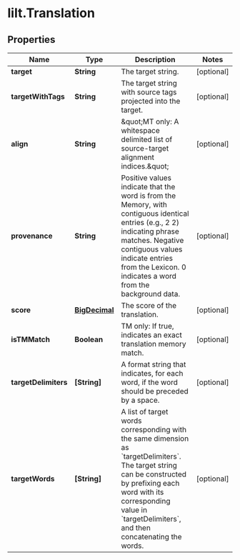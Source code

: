 # lilt.Translation

## Properties
Name | Type | Description | Notes
------------ | ------------- | ------------- | -------------
**target** | **String** | The target string. | [optional] 
**targetWithTags** | **String** | The target string with source tags projected into the target. | [optional] 
**align** | **String** | \&quot;MT only: A whitespace delimited list of source-target alignment indices.\&quot;  | [optional] 
**provenance** | **String** | Positive values indicate that the word is from the Memory, with contiguous identical entries (e.g., 2 2) indicating phrase matches. Negative contiguous values indicate entries from the Lexicon. 0 indicates a word from the background data.  | [optional] 
**score** | [**BigDecimal**](BigDecimal.md) | The score of the translation. | [optional] 
**isTMMatch** | **Boolean** | TM only: If true, indicates an exact translation memory match. | [optional] 
**targetDelimiters** | **[String]** | A format string that indicates, for each word, if the word should be preceded by a space. | [optional] 
**targetWords** | **[String]** | A list of target words corresponding with the same dimension as  &#x60;targetDelimiters&#x60;. The target string can be constructed by prefixing each word with its corresponding value in &#x60;targetDelimiters&#x60;, and then concatenating the words.  | [optional] 
